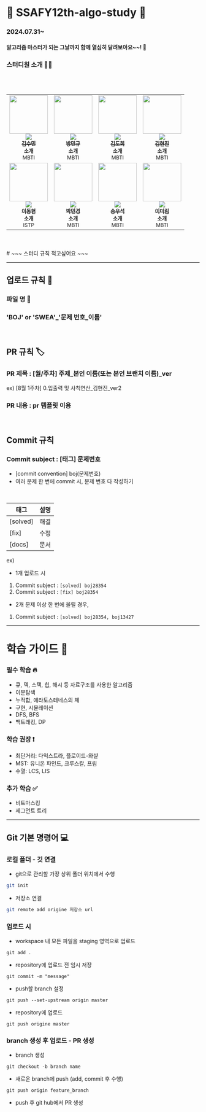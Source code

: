 #  :star2: SSAFY12th-algo-study :star2:
### 2024.07.31~
#### 알고리즘 마스터가 되는 그날까지 함께 열심히 달려보아요~~! :runner: 
### 스터디원 소개 :technologist:
<br/>
<br/>

<table>
  <tr>
  <td align="center"><a href="https://github.com/shoomon"><img src="https://avatars.githubusercontent.com/u/96561442?v=4" width="100px;" alt=""/><br />
      <img src="http://mazassumnida.wtf/api/mini/generate_badge?boj=kate010117" widt="100px">
      <br /><sub><b>김수민</b></sub></a><br /><sub><b>소개</b><br>MBTI</br></sub></td>
    
  <td align="center"><a href="https://github.com/bangmq"><img src="https://avatars.githubusercontent.com/u/87954515?v=4" width="100px;" alt=""/><br />
      <img src="http://mazassumnida.wtf/api/mini/generate_badge?boj=bangmq" widt="100px">
      <br /><sub><b>방민규</b></sub></a><br /><sub><b>소개</b><br>MBTI</br></sub></td>
    
  <td align="center"><a href="https://github.com/Dobee-Kim"><img src="https://avatars.githubusercontent.com/u/68512221?v=4" width="100px;" alt=""/><br />
      <img src="http://mazassumnida.wtf/api/mini/generate_badge?boj=catbirdseat" widt="100px">
      <br /><sub><b>김도희</b></sub></a><br /><sub><b>소개</b><br>MBTI</br></sub></td>

  <td align="center"><a href="https://github.com/hyun0zin"><img src="https://avatars.githubusercontent.com/u/154870548?v=4" width="100px;" alt=""/><br />
      <img src="http://mazassumnida.wtf/api/mini/generate_badge?boj=koujie11" widt="100px">
      <br /><sub><b>김현진</b></sub></a><br /><sub><b>소개</b><br>MBTI</br></sub></td>
  </tr>
  <tr>
  <td align="center"><a href="https://github.com/Maxwithjude"><img src="https://avatars.githubusercontent.com/u/141596763?v=4" width="100px;" alt=""/><br />
      <img src="http://mazassumnida.wtf/api/mini/generate_badge?boj=inews2432" widt="100px">
      <br /><sub><b>이동현</b></sub></a><br /><sub><b>소개</b><br>ISTP</br></sub></td>

  <td align="center"><a href="https://github.com/mmmmingb"><img src="https://avatars.githubusercontent.com/u/175905209?v=4" width="100px;" alt=""/><br />
      <img src="http://mazassumnida.wtf/api/mini/generate_badge?boj=hogik1027" widt="100px">
      <br /><sub><b>박민경</b></sub></a><br /><sub><b>소개</b><br>MBTI</br></sub></td>

  <td align="center"><a href="https://github.com/PlutoWooSeok"><img src="https://avatars.githubusercontent.com/u/108509935?v=4" width="100px;" alt=""/><br />
      <img src="http://mazassumnida.wtf/api/mini/generate_badge?boj=plutoxxx1014" widt="100px">
      <br /><sub><b>송우석</b></sub></a><br /><sub><b>소개</b><br>MBTI</br></sub></td>

  <td align="center"><a href="https://github.com/12ing"><img src="https://avatars.githubusercontent.com/u/86471461?v=4" width="100px;" alt=""/><br />
      <img src="http://mazassumnida.wtf/api/mini/generate_badge?boj=catbirdseat" widt="100px">
      <br /><sub><b>이미림</b></sub></a><br /><sub><b>소개</b><br>MBTI</br></sub></td>
  </tr>
</table><br/>


<br/>
# ~~~ 스터디 규칙 적고싶어요 ~~~
<br/>

---


## 업로드 규칙 :book:
### 파일 명 :page_with_curl:
### 'BOJ' or 'SWEA'_'문제 번호_이름'

<br>

## PR 규칙 :label:
### PR 제목 : [월/주차] 주제_본인 이름(또는 본인 브랜치 이름)_ver
ex) [8월 1주차] 0.입출력 및 사칙연산_김현진_ver2

### PR 내용 : pr 템플릿 이용

<br>

## Commit 규칙

### Commit subject : [태그] 문제번호
- [commit convention] boj(문제번호)
- 여러 문제 한 번에 commit 시, 문제 번호 다 작성하기 

<br>

| 태그 | 설명 |
| --- | --- |
| [solved] | 해결 |
| [fix] | 수정 |
| [docs] | 문서 |


ex)
- 1개 업로드 시
1. Commit subject : `[solved] boj28354` 
2. Commit subject : `[fix] boj28354` 


- 2개 문제 이상 한 번에 올릴 경우, 
1. Commit subject : `[solved] boj28354, boj13427`
 

---

# 학습 가이드 :pencil:
### 필수 학습 :fire:
* 큐, 덱, 스택, 힙, 해시 등 자료구조를 사용한 알고리즘
* 이분탐색
* 누적합, 에라토스테네스의 체
* 구현, 시뮬레이션
* DFS, BFS
* 백트래킹, DP

### 학습 권장  :exclamation:
* 최단거리: 다익스트라, 플로이드-와샬
* MST: 유니온 파인드, 크루스칼, 프림
* 수열: LCS, LIS

### 추가 학습 :white_check_mark:
* 비트마스킹
* 세그먼트 트리

---

## Git 기본 명령어 :computer: 

### 로컬 폴더 - 깃 연결
* git으로 관리할 가장 상위 폴더 위치에서 수행
```bash
git init
```

* 저장소 연결
```bash
git remote add origine 저장소 url
```

### 업로드 시
* workspace 내 모든 파일을 staging 영역으로 업로드
```
git add .
```

* repository에 업로드 전 임시 저장
```
git commit -m "message"
```

* push할 branch 설정
```
git push --set-upstream origin master
```

* repository에 업로드
```
git push origine master
```

### branch 생성 후 업로드 - PR 생성
* branch 생성
```
git checkout -b branch name
```

* 새로운 branch에 push (add, commit 후 수행)
```
git push origin feature_branch
```

* push 후 git hub에서 PR 생성
